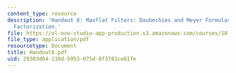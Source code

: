 ```yaml
---
content_type: resource
description: 'Handout 8: Maxflat Filters: Daubechies and Meyer Formulas. Spectral
  Factorization.'
file: https://ol-ocw-studio-app-production.s3.amazonaws.com/courses/18-327-wavelets-filter-banks-and-applications-spring-2003/29303d64110d5953075d8f3781ce61fe_Handout8.pdf
file_type: application/pdf
resourcetype: Document
title: Handout8.pdf
uid: 29303d64-110d-5953-075d-8f3781ce61fe
---
```


